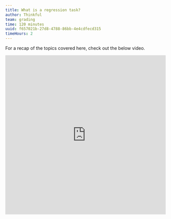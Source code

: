 ```yaml
---
title: What is a regression task?
author: Thinkful
team: grading
time: 120 minutes
uuid: f657021b-27d8-4788-86bb-4e4cdfecd315
timeHours: 2
---
```


<jupyter notebook-name="1.what_is_regression" course-code="DSBC"></jupyter>


For a recap of the topics covered here, check out the below video.

<iframe id="kaltura_player_1604701082" src="https://cdnapisec.kaltura.com/p/2315191/sp/231519100/embedIframeJs/uiconf_id/45331192/partner_id/2315191?iframeembed=true&playerId=kaltura_player_1604701082&entry_id=1_dt2y83kd" width="100%" height="500" allowfullscreen webkitallowfullscreen mozAllowFullScreen allow="autoplay *; fullscreen *; encrypted-media *" frameborder="0"></iframe>

